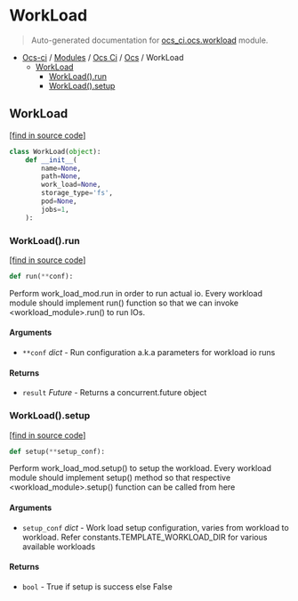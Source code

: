 # WorkLoad

> Auto-generated documentation for [ocs_ci.ocs.workload](https://github.com/gklein/ocs-ci/blob/master/ocs_ci/ocs/workload.py) module.

- [Ocs-ci](../../README.md#ocs-ci) / [Modules](../../MODULES.md#ocs-ci-modules) / [Ocs Ci](../index.md#ocs-ci) / [Ocs](index.md#ocs) / WorkLoad
    - [WorkLoad](#workload)
        - [WorkLoad().run](#workloadrun)
        - [WorkLoad().setup](#workloadsetup)

## WorkLoad

[[find in source code]](https://github.com/gklein/ocs-ci/blob/master/ocs_ci/ocs/workload.py#L9)

```python
class WorkLoad(object):
    def __init__(
        name=None,
        path=None,
        work_load=None,
        storage_type='fs',
        pod=None,
        jobs=1,
    ):
```

### WorkLoad().run

[[find in source code]](https://github.com/gklein/ocs-ci/blob/master/ocs_ci/ocs/workload.py#L69)

```python
def run(**conf):
```

Perform work_load_mod.run in order to run actual io.
Every workload module should implement run() function so that we can
invoke <workload_module>.run() to run IOs.

#### Arguments

- `**conf` *dict* - Run configuration a.k.a parameters for workload
    io runs

#### Returns

- `result` *Future* - Returns a concurrent.future object

### WorkLoad().setup

[[find in source code]](https://github.com/gklein/ocs-ci/blob/master/ocs_ci/ocs/workload.py#L51)

```python
def setup(**setup_conf):
```

Perform work_load_mod.setup() to setup the workload.
Every workload module should implement setup() method so that
respective <workload_module>.setup() function can be called from here

#### Arguments

- `setup_conf` *dict* - Work load setup configuration, varies from
    workload to workload. Refer constants.TEMPLATE_WORKLOAD_DIR
    for various available workloads

#### Returns

- `bool` - True if setup is success else False
